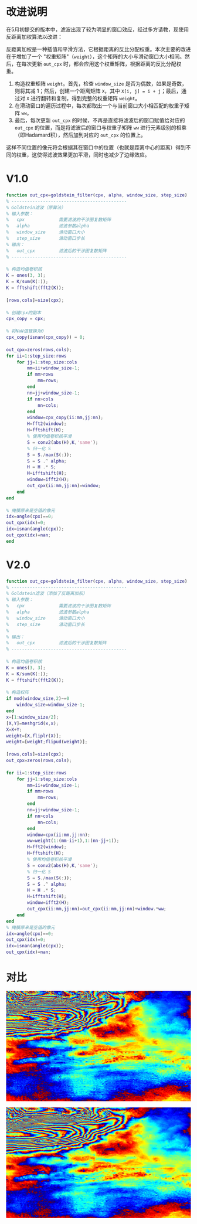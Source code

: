 # 改进说明

在5月初提交的版本中，滤波出现了较为明显的窗口效应，经过多方请教，现使用反距离加权算法以改进：

反距离加权是一种插值和平滑方法，它根据距离的反比分配权重。本次主要的改进在于增加了一个 "权重矩阵"（`weight`），这个矩阵的大小与滑动窗口大小相同。然后，在每次更新 `out_cpx` 时，都会应用这个权重矩阵，根据距离的反比分配权重。

1. 构造权重矩阵 `weight`。首先，检查 `window_size` 是否为偶数，如果是奇数，则将其减 1；然后，创建一个距离矩阵 `X`，其中 `X[i, j] = i + j`；最后，通过对 `X` 进行翻转和复制，得到完整的权重矩阵 `weight`。
2. 在滑动窗口的遍历过程中，每次都取出一个与当前窗口大小相匹配的权重子矩阵 `ww`。
3. 最后，每次更新 `out_cpx` 的时候，不再是直接将滤波后的窗口赋值给对应的 `out_cpx` 的位置，而是将滤波后的窗口与权重子矩阵 `ww` 进行元素级别的相乘（即Hadamard积），然后加到对应的 `out_cpx` 的位置上。

这样不同位置的像元将会根据其在窗口中的位置（也就是距离中心的距离）得到不同的权重，这使得滤波效果更加平滑，同时也减少了边缘效应。

# V1.0

```matlab
function out_cpx=goldstein_filter(cpx, alpha, window_size, step_size)
% --------------------------------------------
% Goldstein滤波（原算法）
% 输入参数：
%   cpx             需要滤波的干涉图复数矩阵
%   alpha           滤波参数alpha
%   window_size     滑动窗口大小
%   step_size       滑动窗口步长
% 输出：
%   out_cpx         滤波后的干涉图复数矩阵
% --------------------------------------------

% 构造均值卷积核
K = ones(3, 3);
K = K/sum(K(:));
K = fftshift(fft2(K));

[rows,cols]=size(cpx);

% 创建cpx的副本
cpx_copy = cpx;

% 将NaN值替换为0
cpx_copy(isnan(cpx_copy)) = 0;

out_cpx=zeros(rows,cols);
for ii=1:step_size:rows
    for jj=1:step_size:cols
        mm=ii+window_size-1;
        if mm>rows
            mm=rows;
        end
        nn=jj+window_size-1;
        if nn>cols
            nn=cols;
        end
        window=cpx_copy(ii:mm,jj:nn);
        H=fft2(window);
        H=fftshift(H);
        % 使用均值卷积核平滑
        S = conv2(abs(H),K,'same');
        % 归一化 S
        S = S./max(S(:));
        S = S .^ alpha;
        H = H .* S;
        H=ifftshift(H);
        window=ifft2(H);
        out_cpx(ii:mm,jj:nn)=window;
    end
end

% 掩膜原来是空值的像元
idx=angle(cpx)==0;
out_cpx(idx)=0;
idx=isnan(angle(cpx));
out_cpx(idx)=nan;
end
```


# V2.0

```matlab
function out_cpx=goldstein_filter(cpx, alpha, window_size, step_size)
% --------------------------------------------
% Goldstein滤波（添加了反距离加权）
% 输入参数：
%   cpx             需要滤波的干涉图复数矩阵
%   alpha           滤波参数alpha
%   window_size     滑动窗口大小
%   step_size       滑动窗口步长
%
% 输出：
%   out_cpx         滤波后的干涉图复数矩阵
% --------------------------------------------

% 构造均值卷积核
K = ones(3, 3);
K = K/sum(K(:));
K = fftshift(fft2(K));

% 构造权阵
if mod(window_size,2)~=0
    window_size=window_size-1;
end
x=[1:window_size/2];
[X,Y]=meshgrid(x,x);
X=X+Y;
weight=[X,fliplr(X)];
weight=[weight;flipud(weight)];

[rows,cols]=size(cpx);
out_cpx=zeros(rows,cols);

for ii=1:step_size:rows
    for jj=1:step_size:cols
        mm=ii+window_size-1;
        if mm>rows
            mm=rows;
        end
        nn=jj+window_size-1;
        if nn>cols
            nn=cols;
        end
        window=cpx(ii:mm,jj:nn);
        ww=weight(1:(mm-ii+1),1:(nn-jj+1));
        H=fft2(window);
        H=fftshift(H);
        % 使用均值卷积核平滑
        S = conv2(abs(H),K,'same');
        % 归一化 S
        S = S./max(S(:));
        S = S .^ alpha;
        H = H .* S;
        H=ifftshift(H);
        window=ifft2(H);
        out_cpx(ii:mm,jj:nn)=out_cpx(ii:mm,jj:nn)+window.*ww;
    end
end
% 掩膜原来是空值的像元
idx=angle(cpx)==0;
out_cpx(idx)=0;
idx=isnan(angle(cpx));
out_cpx(idx)=nan;
```

# 对比

![V1](./img/V1.png)

![V2](./img/V2.png)





